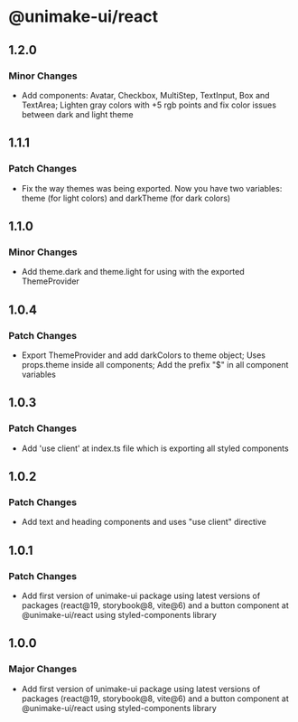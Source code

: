 # @unimake-ui/react

## 1.2.0

### Minor Changes

- Add components: Avatar, Checkbox, MultiStep, TextInput, Box and TextArea; Lighten gray colors with +5 rgb points and fix color issues between dark and light theme

## 1.1.1

### Patch Changes

- Fix the way themes was being exported. Now you have two variables: theme (for light colors) and darkTheme (for dark colors)

## 1.1.0

### Minor Changes

- Add theme.dark and theme.light for using with the exported ThemeProvider

## 1.0.4

### Patch Changes

- Export ThemeProvider and add darkColors to theme object; Uses props.theme inside all components; Add the prefix "$" in all component variables

## 1.0.3

### Patch Changes

- Add 'use client' at index.ts file which is exporting all styled components

## 1.0.2

### Patch Changes

- Add text and heading components and uses "use client" directive

## 1.0.1

### Patch Changes

- Add first version of unimake-ui package using latest versions of packages (react@19, storybook@8, vite@6) and a button component at @unimake-ui/react using styled-components library

## 1.0.0

### Major Changes

- Add first version of unimake-ui package using latest versions of packages (react@19, storybook@8, vite@6) and a button component at @unimake-ui/react using styled-components library
